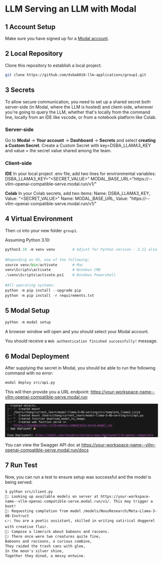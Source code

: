 # LLM Serving an LLM with Modal

## 1 Account Setup

Make sure you have signed up for a [Modal account](https://modal.com/).

## 2 Local Repository

Clone this repository to establish a local project:

```bash
git clone https://github.com/dsba6010-llm-applications/group1.git
```

## 3 Secrets

To allow secure communication, you need to set up a shared secret both server-side (in Modal, where the LLM is hosted) and client-side, wherever you're going to query the LLM, whether that's locally from the command line, locally from an IDE like vscode, or from a notebook platform like Colab. 

### Server-side

Go to **Modal** → **Your account** → **Dashboard** → **Secrets** and select **creating a Custom Secret**.  Create a Custom Secret with key=DSBA_LLAMA3_KEY and value = the secret value shared among the team.

### Client-side

**IDE** 
In your local project .env file, add two lines for environmental variables:
DSBA_LLAMA3_KEY="<SECRET_VALUE>"
MODAL_BASE_URL="https://<MODAL WORKSPACE>--vllm-openai-compatible-serve.modal.run/v1/"

**Colab**
In your Colab secrets, add two items:
Name: DSBA_LLAMA3_KEY, Value: "<SECRET_VALUE>"
Name: MODAL_BASE_URL, Value: "https://<MODAL WORKSPACE>--vllm-openai-compatible-serve.modal.run/v1/"


## 4 Virtual Environment

Then `cd` into your new folder `group1`.

Assuming Python 3.10:

```python
python3.10 -m venv venv        # Adjust for Python version - 3.11 also works

#Depending on OS, one of the following:
source venv/bin/activate       # Mac 
venv\Scripts\activate          # Windows CMD
.\venv\Scripts\activate.ps1    # Windows Powershell

#All operating systems:
python -m pip install --upgrade pip
python -m pip install -r requirements.txt
```

## 5 Modal Setup

```python
python -m modal setup
```

A browser window will open and you should select your Modal account. 

You should receive a `Web authentication finished successfully!` message.


## 6 Modal Deployment

After supplying the secret in Modal, you should be able to run the following command with no error:

```bash
modal deploy src/api.py
```

This will then provide you a URL endpoint: <https://your-workspace-name--vllm-openai-compatible-serve.modal.run>

![Example of a successful Modal deployment](docs/modal-deploy.png)

You can view the Swagger API doc at <https://your-workspace-name--vllm-openai-compatible-serve.modal.run/docs>


## 7 Run Test

Now, you can run a test to ensure setup was successful and the model is being served:

```
$ python src/client.py
🧠: Looking up available models on server at https://your-workspace-name--vllm-openai-compatible-serve.modal.run/v1/. This may trigger a boot!
🧠: Requesting completion from model /models/NousResearch/Meta-Llama-3-8B-Instruct
👉: You are a poetic assistant, skilled in writing satirical doggerel with creative flair.
👤: Compose a limerick about baboons and racoons.
🤖: There once were two creatures quite fine,
Baboons and raccoons, a curious combine,
They raided the trash cans with glee,
In the moon's silver shine,
Together they dined, a messy entwine.
```
